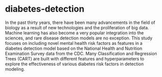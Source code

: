 # diabetes-detection

In the past thirty years, there have been many advancements in the field of biology as a result of new technologies and the proliferation of big data. Machine learning has also become a very popular integration into the sciences, and rare disease detection models are no exception. This study focuses on including novel mental health risk factors as features in a diabetes detection model based on the National Health and Nutrition Examination Survey data from the CDC. Many Classification and Regression Trees (CART) are built with different features and hyperparameters to explore the effectiveness of various diabetes risk factors in detection modeling.
